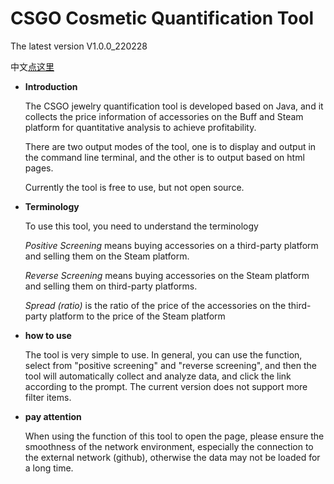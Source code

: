 # CSGO Cosmetic Quantification Tool
The latest version V1.0.0_220228

中文[点这里](https://github.com/I2048I/CsgoTools/blob/main/README_SC.md)

- **Introduction**

  The CSGO jewelry quantification tool is developed based on Java, and it collects the price information of accessories on the Buff and Steam platform for quantitative analysis to achieve profitability.
  
  There are two output modes of the tool, one is to display and output in the command line terminal, and the other is to output based on html pages.
  
  Currently the tool is free to use, but not open source.
  
- **Terminology**
  
  To use this tool, you need to understand the terminology
  
  *Positive Screening* means buying accessories on a third-party platform and selling them on the Steam platform.
  
  *Reverse Screening* means buying accessories on the Steam platform and selling them on third-party platforms.
  
  *Spread (ratio)* is the ratio of the price of the accessories on the third-party platform to the price of the Steam platform
  
- **how to use**
  
  The tool is very simple to use. In general, you can use the <html> function, select from "positive screening" and "reverse screening", and then the tool will automatically collect and analyze data, and click the link according to the prompt. The current version does not support more filter items.
  
- **pay attention**
  
  When using the <html-based> function of this tool to open the page, please ensure the smoothness of the network environment, especially the connection to the external network (github), otherwise the data may not be loaded for a long time.
